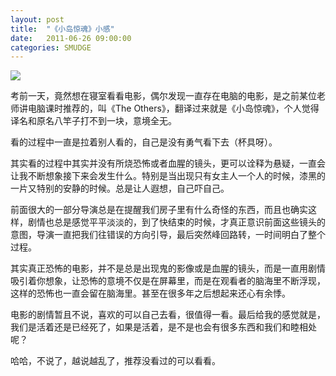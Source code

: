 ```yaml
---
layout: post
title:  "《小岛惊魂》小感"
date:   2011-06-26 09:00:00
categories: SMUDGE
---
```


<img src="http://binnng.coding.io/assets/images/theother.jpg"/>

考前一天，竟然想在寝室看看电影，偶尔发现一直存在电脑的电影，是之前某位老师讲电脑课时推荐的，叫《The Others》，翻译过来就是《小岛惊魂》，个人觉得译名和原名八竿子打不到一块，意境全无。



看的过程中一直是拉着别人看的，自己是没有勇气看下去（杯具呀）。



其实看的过程中其实并没有所烧恐怖或者血腥的镜头，更可以诠释为悬疑，一直会让我不断想象接下来会发生什么。特别是当出现只有女主人一个人的时候，漆黑的一片又特别的安静的时候。总是让人遐想，自己吓自己。



前面很大的一部分导演总是在提醒我们房子里有什么奇怪的东西，而且也确实这样，剧情也总是感觉平平淡淡的，到了快结束的时候，才真正意识前面这些镜头的意图，导演一直把我们往错误的方向引导，最后突然峰回路转，一时间明白了整个过程。



其实真正恐怖的电影，并不是总是出现鬼的影像或是血腥的镜头，而是一直用剧情吸引着你想象，让恐怖的意境不仅是在屏幕里，而是在观看者的脑海里不断浮现，这样的恐怖也一直会留在脑海里。甚至在很多年之后想起来还心有余悸。



电影的剧情暂且不说，喜欢的可以自己去看，很值得一看。最后给我的感觉就是，我们是活着还是已经死了，如果是活着，是不是也会有很多东西和我们和睦相处呢？



哈哈，不说了，越说越乱了，推荐没看过的可以看看。